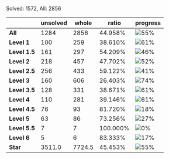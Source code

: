 Solved: 1572, All: 2856

| |unsolved|whole|ratio|progress|
|----|----|----|----|----|
|**All**| 1284 | 2856 | 44.958%| ![55%](https://progress-bar.dev/55?title=All) |
|**Level 1**| 100 | 259 | 38.610%| ![61%](https://progress-bar.dev/61?title=Level+1++)|
|**Level 1.5**| 161 | 297 | 54.209%| ![46%](https://progress-bar.dev/46?title=Level+1.5)|
|**Level 2**| 218 | 457 | 47.702%| ![52%](https://progress-bar.dev/52?title=Level+2++)|
|**Level 2.5**| 256 | 433 | 59.122%| ![41%](https://progress-bar.dev/41?title=Level+2.5)|
|**Level 3**| 160 | 606 | 26.403%| ![74%](https://progress-bar.dev/74?title=Level+3++)|
|**Level 3.5**| 128 | 331 | 38.671%| ![61%](https://progress-bar.dev/61?title=Level+3.5)|
|**Level 4**| 110 | 281 | 39.146%| ![61%](https://progress-bar.dev/61?title=Level+4++)|
|**Level 4.5**| 76 | 93 | 81.720%| ![18%](https://progress-bar.dev/18?title=Level+4.5)|
|**Level 5**| 63 | 86 | 73.256%| ![27%](https://progress-bar.dev/27?title=Level+5++)|
|**Level 5.5**| 7 | 7 | 100.000%| ![0%](https://progress-bar.dev/0?title=Level+5.5)|
|**Level 6**| 5 | 6 | 83.333%| ![17%](https://progress-bar.dev/17?title=Level+6++)|
|**Star**|3511.0 | 7724.5 |45.453%| ![55%](https://progress-bar.dev/55?title=Star) |
